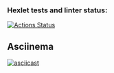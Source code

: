 ### Hexlet tests and linter status:
[![Actions Status](https://github.com/rimaris/frontend-project-46/workflows/hexlet-check/badge.svg)](https://github.com/rimaris/frontend-project-46/actions)
## Asciinema
[![asciicast](https://asciinema.org/a/PbccFJ1Tl4UOrOwtLf0JuOU1B.svg)](https://asciinema.org/a/PbccFJ1Tl4UOrOwtLf0JuOU1B)